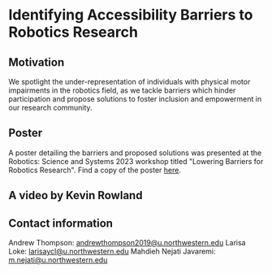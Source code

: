 # Identifying Accessibility Barriers to Robotics Research

## Motivation
We spotlight the under-representation of individuals with physical motor impairments in the robotics field, as we tackle barriers which hinder participation and propose solutions to foster inclusion and empowerment in our research community.

## Poster
A poster detailing the barriers and proposed solutions was presented at the Robotics: Science and Systems 2023 workshop titled "Lowering Barriers for Robotics Research". Find a copy of the poster [here](rss_loweringbarriers_poster.pdf).

## A video by Kevin Rowland

## Contact information
Andrew Thompson: andrewthompson2019@u.northwestern.edu
Larisa Loke: larisaycl@u.northwestern.edu
Mahdieh Nejati Javaremi: m.nejati@u.northwestern.edu